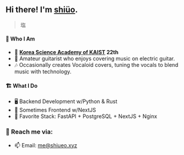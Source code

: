 ## Hi there! I'm [shiüo](https://shiueo.xyz).
> 塩
#### 🍣 Who I Am
- 🎒 **[Korea Science Academy of KAIST](https://ksa.hs.kr/) 22th**
- 🎸 Amateur guitarist who enjoys covering music on electric guitar.
- 🎶 Occasionally creates Vocaloid covers, tuning the vocals to blend music with technology.

#### 🏗️ What I Do
- 🖥️ Backend Development w/Python & Rust
- 📱 Sometimes Frontend w/NextJS
- 💓 Favorite Stack: FastAPI + PostgreSQL + NextJS + Nginx

### 📮 Reach me via:
- 📫 Email: <me@shiueo.xyz>
